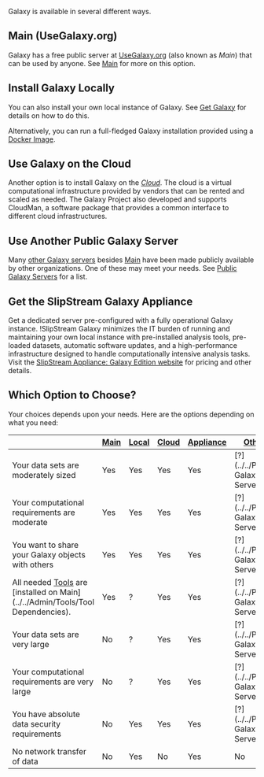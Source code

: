 Galaxy is available in several different ways.

## Main (UseGalaxy.org)

Galaxy has a free public server at [UseGalaxy.org](http://usegalaxy.org/) (also known as *Main*) that can be used by anyone.  See [Main](/src/Main/index.md) for more on this option.

## Install Galaxy Locally

You can also install your own local instance of Galaxy.  See [Get Galaxy](/src/Admin/GetGalaxy/index.md) for details on how to do this.

Alternatively, you can run a full-fledged Galaxy installation provided using a [Docker Image](https://github.com/bgruening/docker-galaxy-stable).

## Use Galaxy on the Cloud

Another option is to install Galaxy on the *[Cloud](/src/Cloud/index.md)*.  The cloud is a virtual computational infrastructure provided by vendors that can be rented and scaled as needed. The Galaxy Project also developed and supports CloudMan, a software package that provides a common interface to different cloud infrastructures.

## Use Another Public Galaxy Server

Many [other Galaxy servers](/src/PublicGalaxyServers/index.md) besides [Main](/src/Main/index.md) have been made publicly available by other organizations.  One of these may meet your needs.  See [Public Galaxy Servers](/src/PublicGalaxyServers/index.md) for a list.

## Get the SlipStream Galaxy Appliance

Get a dedicated server pre-configured with a fully operational Galaxy instance.  !SlipStream Galaxy minimizes the IT burden of running and maintaining your own local instance with pre-installed analysis tools, pre-loaded datasets, automatic software updates, and a high-performance infrastructure designed to handle computationally intensive analysis tasks.  Visit the [SlipStream Appliance: Galaxy Edition website](http://www.bioteam.net/slipstream/galaxy-edition) for pricing and other details.

## Which Option to Choose?

Your choices depends upon your needs.  Here are the options depending on what you need:

| |  [Main](/src/Main/index.md)  |  [Local](../../Admin/GetGalaxy)  |  [Cloud](../../Cloud)  |  [Appliance](http://www.bioteam.net/slipstream/galaxy-edition)  |  [Other](/src/PublicGalaxyServers/index.md)  | 
| --- | ------------------- | ------------------------------- | --------------------- | -------------------------------------------------------------- | ----------------------------------- | 
| Your data sets are moderately sized |  Yes  |  Yes  |  Yes  |  Yes  |  [?](../../Public Galaxy Servers)  | 
| Your computational requirements are moderate |  Yes  |  Yes  |  Yes  |  Yes  |  [?](../../Public Galaxy Servers)  | 
| You want to share your Galaxy objects with others |  Yes  |  Yes  |  Yes  |  Yes  |  [?](../../Public Galaxy Servers)  | 
| All needed [Tools](/src/Tools/index.md) are [installed on Main](../../Admin/Tools/Tool Dependencies). |  Yes  |  ?  |  Yes  |  Yes |  [?](../../Public Galaxy Servers)  | 
| Your data sets are very large |  No  |  ?  |  Yes  |  Yes  |  [?](../../Public Galaxy Servers)  | 
| Your computational requirements are very large |  No  |  ?  |  Yes  |  Yes  |  [?](../../Public Galaxy Servers)  | 
| You have absolute data security requirements |  No  |  Yes  |  Yes  |  Yes  |  [?](../../Public Galaxy Servers)  | 
| No network transfer of data |  No  |  Yes  |  No  |  Yes  |  No  | 
